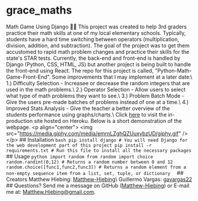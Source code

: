 # grace_maths
 Math Game Using Django :woman_teacher: This project was created to help 3rd graders practice their math skills at one of my local elementary schools.  Typically, students have a hard time switching between operators (multiplication, division, addition, and subtraction).  The goal of the project was to get them accustomed to rapid math problem changes and practice their skills for the state's STAR tests.  Currently, the back-end and front-end is handled by Django (Python, CSS, HTML, JS) but another project is being built to handle the front-end using React.  The repo for this project is called, "Python-Math-Game-Front-End".  Some improvements that I may implement at a later date:\ 1.) Difficulty Selection - Increasee or decrease the random integers that are used in the math problems.\ 2.) Operator Selection - Allow users to select what type of math problems they want to see.\ 3.) Problem Batch Mode - Give the users pre-made batches of problems instead of one at a time.\ 4.) Improved Stats Analysis - Give the teacher a better overview of the students performance using graphs/charts.\  Click [here](https://math-game-django.herokuapp.com/) to visit the in-production site hosted on Heroku.  Below is a short demonstration of the webpage.  &lt;p align="center">   &lt;img src="https://media.giphy.com/media/emrnLZghQZUuxybzUD/giphy.gif" /> &lt;/p>  ## Installation ```bash pip install django # You will need Django for the web development part of this project pip install -r requirements.txt # Run this file to install all the necessary packages  ``` ## Usage  ```python import random from random import choice  random.randint(0,12) # Returns a random number between 0 and 12 random.choice([func1,func2,func3]) # Returns a random element from a non-empty sequence item from a list, set, tuple, or dictionary  ``` ## Creators Matthew Hiebing: [Matthew-Hiebing](https://github.com/Matthew-Hiebing)\ Guillermo Vargas: [gavargas22](https://github.com/gavargas22)  ## Questions? Send me a message on GitHub ([Matthew-Hiebing](https://github.com/Matthew-Hiebing)) or E-mail me at: Matthew.Hiebing@gmail.com.
